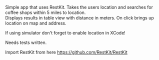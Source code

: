 Simple app that uses RestKit.  Takes the users location and searches for coffee shops within 5 miles to location.  
Displays results in table view with distance in meters.  On click brings up location on map and address.

If using simulator don't forget to enable location in XCode!

Needs tests written.

Import RestKit from here https://github.com/RestKit/RestKit